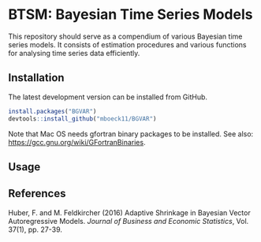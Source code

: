 # BTSM: Bayesian Time Series Models

<!-- badges: start -->
[//]: # "[![CRAN](http://www.r-pkg.org/badges/version/BGVAR)](https://cran.r-project.org/package=BGVAR)"
[//]: # "[![month](http://cranlogs.r-pkg.org/badges/BGVAR)](https://www.r-pkg.org/pkg/BGVAR)"
[//]: # "[![total](http://cranlogs.r-pkg.org/badges/grand-total/BGVAR)](https://www.r-pkg.org/pkg/BGVAR)"
<!-- badges: end -->

This repository should serve as a compendium of various Bayesian time series models. It consists of estimation procedures and various functions for analysing time series data efficiently.

## Installation

The latest development version can be installed from GitHub.

``` r
install.packages("BGVAR")
devtools::install_github("mboeck11/BGVAR")
```

Note that Mac OS needs gfortran binary packages to be installed. See also: https://gcc.gnu.org/wiki/GFortranBinaries.

## Usage

## References

Huber, F. and M. Feldkircher (2016) Adaptive Shrinkage in Bayesian Vector Autoregressive Models. *Journal of Business and Economic Statistics*, Vol. 37(1), pp. 27-39.

